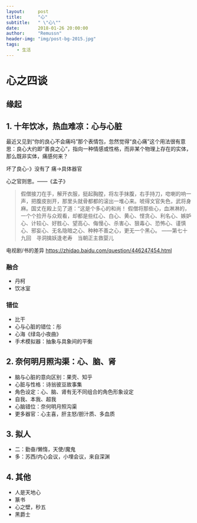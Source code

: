 ```yaml
---
layout:     post
title:      "心"
subtitle:   " \"心\""
date:       2018-01-26 20:00:00
author:     "Remussn"
header-img: "img/post-bg-2015.jpg"
tags:
    - 生活
---
```


# 心之四谈
## 缘起
## 1. 十年饮冰，热血难凉：心与心脏
最近又见到“你的良心不会痛吗”那个表情包，忽然觉得“良心痛”这个用法很有意思：良心大约即“善良之心”，指向一种情感或性格，而非某个物理上存在的实体，那么既非实体，痛感何来？

坏了良心-》没有了 
痛->具体器官 

心之官则思。——《孟子》
> 假僧接刀在手，解开衣服，挺起胸膛，将左手抹腹，右手持刀，唿喇的响一声，把腹皮剖开，那里头就骨都都的滚出一堆心来。唬得文官失色，武将身麻。国丈在殿上见了道：“这是个多心的和尚！ 假僧将那些心，血淋淋的，一个个捡开与众观看，却都是些红心、白心、黄心、悭贪心、利名心、嫉妒心、计较心、好胜心、望高心、侮慢心、杀害心、狠毒心、恐怖心、谨慎心、邪妄心、无名隐暗之心、种种不善之心，更无一个黑心。 
>——第七十九回　寻洞擒妖逢老寿　当朝正主救婴儿 

电视剧/书的差异 
https://zhidao.baidu.com/question/446247454.html 

### 融合
- 丹柯
- 饮冰室

### 错位
- 比干 
- 心与心脏的错位：彤 
- 心海《绿岛小夜曲》
- 手术模拟器：抽象与具象间的平衡

## 2. 奈何明月照沟渠：心、脑、肾
- 脑与心脏的意向区别：果壳、知乎
- 心脏与性格：诗翁彼豆故事集
- 角色设定：心、脑、肾有无不同组合的角色形象设定
- 自我、本我、超我
- 心脑错位：奈何明月照沟渠
- 更多器官：心主喜，肝主怒/胆汁质、多血质

## 3. 拟人
- 二：勤奋/懒惰，天使/魔鬼 
- 多：苏西/内心会议，小埋会议，来自深渊

## 4. 其他
- 人是天地心
- 篆书
- 心之壁，秒五 
- 黑爵士